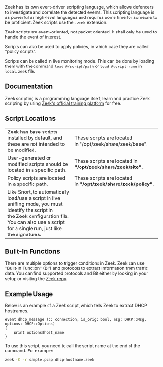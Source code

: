 Zeek has its own event-driven scripting language, which allows defenders to investigate and correlate the detected events. This scripting language is as powerful as high-level languages and requires some time for someone to be proficient. Zeek scripts use the `.zeek` extension.

Zeek scripts are event-oriented, not packet oriented. It shall only be used to handle the event of interest.

Scripts can also be used to apply policies, in which case they are called "policy scripts".

Scripts can be called in live monitoring mode. This can be done by loading them with the command `load @/script/path` or `load @script-name` in `local.zeek` file.
## Documentation
Zeek scripting is a programming language itself, learn and practice Zeek scripting by using [Zeek's official training platform](https://try.bro.org/#/?example=hello) for free.
## Script Locations
|                                                                                                                                                                                                          |                                                                    |
| -------------------------------------------------------------------------------------------------------------------------------------------------------------------------------------------------------- | ------------------------------------------------------------------ |
| Zeek has base scripts installed by default, and these are not intended to be modified.                                                                                                                   | These scripts are located in "/opt/zeek/share/zeek/base".          |
| User-generated or modified scripts should be located in a specific path.                                                                                                                                 | These scripts are located in  <br>**"/opt/zeek/share/zeek/site".** |
| Policy scripts are located in a specific path.                                                                                                                                                           | These scripts are located in **"/opt/zeek/share/zeek/policy"**.    |
| Like Snort, to automatically load/use a script in live sniffing mode, you must identify the script in the Zeek configuration file. You can also use a script for a single run, just like the signatures. |                                                                    |
## Built-In Functions
There are multiple options to trigger conditions in Zeek. Zeek can use "Built-In Function" (Bif) and protocols to extract information from traffic data. You can find supported protocols and Bif either by looking in your setup or visiting the [Zeek repo](https://docs.zeek.org/en/master/script-reference/scripts.html).
## Example Usage
Below is an example of a Zeek script, which tells Zeek to extract DHCP hostnames.
```zeek
event dhcp_message (c: connection, is_orig: bool, msg: DHCP::Msg, options: DHCP::Options)
{
	print options$host_name;
}
```
To use this script, you need to call the script name at the end of the command. For example:
```bash
zeek -C -r sample.pcap dhcp-hostname.zeek
```